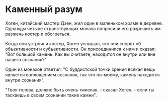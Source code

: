 # Каменный разум

Хоген, китайский мастер Дзен, жил один в маленьком храме в деревне. Однажды четыре странствующих монаха попросили его разрешить им разжечь костер и обогреться.

Когда они устроили костер, Хоген услышал, что они спорят об объективности и субъективности. Он присоединился к ним и сказал: "Вот большой камень. Как вы считаете, находится он внутри или вне нашего сознания?"

Один из монахов ответил: "С буддистской точки зрения всякая вещь является воплощением сознания, так что по-моему, камень находится внутри сознания".

"Твоя голова, должно быть очень тяжелая, - сказал Хоген, - если ты таскаешь в своем сознании такие камни".

